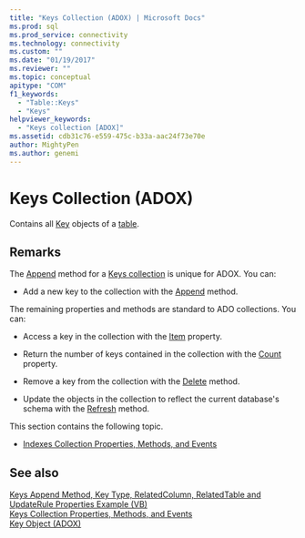 ```yaml
---
title: "Keys Collection (ADOX) | Microsoft Docs"
ms.prod: sql
ms.prod_service: connectivity
ms.technology: connectivity
ms.custom: ""
ms.date: "01/19/2017"
ms.reviewer: ""
ms.topic: conceptual
apitype: "COM"
f1_keywords: 
  - "Table::Keys"
  - "Keys"
helpviewer_keywords: 
  - "Keys collection [ADOX]"
ms.assetid: cdb31c76-e559-475c-b33a-aac24f73e70e
author: MightyPen
ms.author: genemi
---
```

# Keys Collection (ADOX)
Contains all [Key](../../../ado/reference/adox-api/key-object-adox.md) objects of a [table](../../../ado/reference/adox-api/table-object-adox.md).  
  
## Remarks  
 The [Append](../../../ado/reference/adox-api/append-method-adox-keys.md) method for a [Keys collection](../../../ado/reference/adox-api/keys-collection-adox.md) is unique for ADOX. You can:  
  
-   Add a new key to the collection with the [Append](../../../ado/reference/adox-api/append-method-adox-keys.md) method.  
  
 The remaining properties and methods are standard to ADO collections. You can:  
  
-   Access a key in the collection with the [Item](../../../ado/reference/ado-api/item-property-ado.md) property.  
  
-   Return the number of keys contained in the collection with the [Count](../../../ado/reference/ado-api/count-property-ado.md) property.  
  
-   Remove a key from the collection with the [Delete](../../../ado/reference/adox-api/delete-method-adox-collections.md) method.  
  
-   Update the objects in the collection to reflect the current database's schema with the [Refresh](../../../ado/reference/ado-api/refresh-method-ado.md) method.  
  
 This section contains the following topic.  
  
-   [Indexes Collection Properties, Methods, and Events](../../../ado/reference/adox-api/indexes-collection-properties-methods-and-events.md)  
  
## See also  
 [Keys Append Method, Key Type, RelatedColumn, RelatedTable and UpdateRule Properties Example (VB)](../../../ado/reference/adox-api/keys-append-method-key-type-relatedcolumn-relatedtable-example-vb.md)   
 [Keys Collection Properties, Methods, and Events](../../../ado/reference/adox-api/keys-collection-properties-methods-and-events.md)   
 [Key Object (ADOX)](../../../ado/reference/adox-api/key-object-adox.md)
